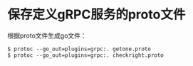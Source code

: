 # 保存定义gRPC服务的proto文件

根据proto文件生成go文件：

```shell
$ protoc --go_out=plugins=grpc:. getone.proto
$ protoc --go_out=plugins=grpc:. checkright.proto
```

